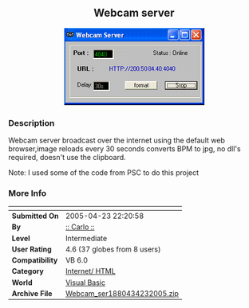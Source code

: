 ﻿<div align="center">

## Webcam server

<img src="PIC20054232240223305.GIF">
</div>

### Description

Webcam server broadcast over the internet using the default web browser,image reloads every 30 seconds converts BPM to jpg, no dll's required, doesn't use  the clipboard.

Note: I used some of the code from PSC to do this project
 
### More Info
 


<span>             |<span>
---                |---
**Submitted On**   |2005-04-23 22:20:58
**By**             |[:: Carlo ::](https://github.com/Planet-Source-Code/PSCIndex/blob/master/ByAuthor/carlo.md)
**Level**          |Intermediate
**User Rating**    |4.6 (37 globes from 8 users)
**Compatibility**  |VB 6\.0
**Category**       |[Internet/ HTML](https://github.com/Planet-Source-Code/PSCIndex/blob/master/ByCategory/internet-html__1-34.md)
**World**          |[Visual Basic](https://github.com/Planet-Source-Code/PSCIndex/blob/master/ByWorld/visual-basic.md)
**Archive File**   |[Webcam\_ser1880434232005\.zip](https://github.com/Planet-Source-Code/carlo-webcam-server__1-60176/archive/master.zip)








